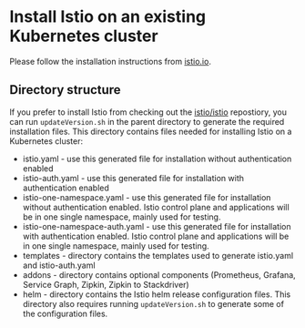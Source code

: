# Install Istio on an existing Kubernetes cluster

Please follow the installation instructions from [istio.io](https://istio.io/docs/setup/kubernetes/quick-start.html).

## Directory structure

If you prefer to install Istio from checking out the [istio/istio](https://github.com/istio/istio) repostiory, you can run `updateVersion.sh` in the parent directory to generate the required installation files.  This directory contains files needed for installing Istio on a Kubernetes cluster:

* istio.yaml - use this generated file for installation without authentication enabled
* istio-auth.yaml - use this generated file for installation with authentication enabled
* istio-one-namespace.yaml - use this generated file for installation without authentication enabled. Istio control plane and applications will be in one single namespace, mainly used for testing.
* istio-one-namespace-auth.yaml - use this generated file for installation with authentication enabled. Istio control plane and applications will be in one single namespace, mainly used for testing.
* templates - directory contains the templates used to generate istio.yaml and istio-auth.yaml
* addons - directory contains optional components (Prometheus, Grafana, Service Graph, Zipkin, Zipkin to Stackdriver)
* helm - directory contains the Istio helm release configuration files.  This directory also requires running `updateVersion.sh` to generate some of the configuration files.

